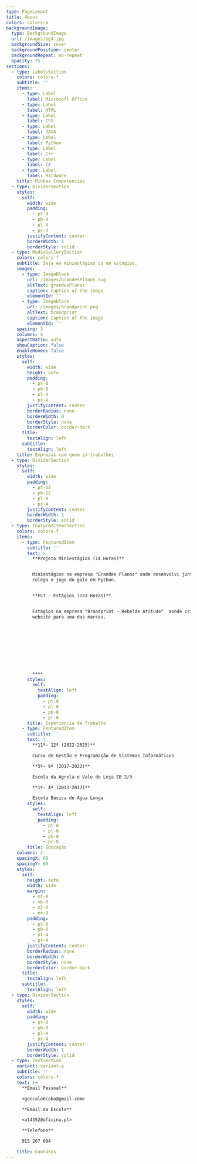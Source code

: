 ```yaml
---
type: PageLayout
title: About
colors: colors-a
backgroundImage:
  type: BackgroundImage
  url: /images/bg4.jpg
  backgroundSize: cover
  backgroundPosition: center
  backgroundRepeat: no-repeat
  opacity: 75
sections:
  - type: LabelsSection
    colors: colors-f
    subtitle: ''
    items:
      - type: Label
        label: Microsoft Office
      - type: Label
        label: HTML
      - type: Label
        label: CSS
      - type: Label
        label: JAVA
      - type: Label
        label: Python
      - type: Label
        label: C++
      - type: Label
        label: C#
      - type: Label
        label: Hardware
    title: Minhas Competencias
  - type: DividerSection
    styles:
      self:
        width: wide
        padding:
          - pt-8
          - pb-8
          - pl-4
          - pr-4
        justifyContent: center
        borderWidth: 1
        borderStyle: solid
  - type: MediaGallerySection
    colors: colors-f
    subtitle: Seja em miniestágios ou em estágios.
    images:
      - type: ImageBlock
        url: /images/GrandesPlanos.svg
        altText: grandesPlanos
        caption: Caption of the image
        elementId: ''
      - type: ImageBlock
        url: /images/brandprint.png
        altText: brandprint
        caption: Caption of the image
        elementId: ''
    spacing: 3
    columns: 5
    aspectRatio: auto
    showCaption: false
    enableHover: false
    styles:
      self:
        width: wide
        height: auto
        padding:
          - pt-8
          - pb-8
          - pl-4
          - pr-4
        justifyContent: center
        borderRadius: none
        borderWidth: 0
        borderStyle: none
        borderColor: border-dark
      title:
        textAlign: left
      subtitle:
        textAlign: left
    title: Empresas com quem já trabalhei
  - type: DividerSection
    styles:
      self:
        width: wide
        padding:
          - pt-12
          - pb-12
          - pl-4
          - pr-4
        justifyContent: center
        borderWidth: 1
        borderStyle: solid
  - type: FeaturedItemsSection
    colors: colors-f
    items:
      - type: FeaturedItem
        subtitle: ''
        text: >
          **Projeto Miniestágios (14 Horas)**


          Miniestágios na empresa "Grandes Planos" onde desenvolvi junto de um
          colega o jogo do galo em Python.


          **FCT - Estágios (133 Horas)**


          Estágios na empresa "Brandprint - Rebelde Atitude"  aonde criei um
          website para uma das marcas.










          ****
        styles:
          self:
            textAlign: left
            padding:
              - pt-0
              - pl-0
              - pb-0
              - pr-0
        title: Experiencia de Trabalho
      - type: FeaturedItem
        subtitle: ''
        text: |
          **11º- 12º (2022-2025)**

          Curso de Gestão e Programação de Sistemas Informáticos 

          **5º- 9º (2017-2022)**

          Escola da Agrela e Vale do Leça EB 2/3

          **1º- 4º (2013-2017)**

          Escola Básica de Agua Longa
        styles:
          self:
            textAlign: left
            padding:
              - pt-0
              - pl-0
              - pb-0
              - pr-0
        title: Educação
    columns: 2
    spacingX: 60
    spacingY: 60
    styles:
      self:
        height: auto
        width: wide
        margin:
          - mt-0
          - mb-0
          - ml-0
          - mr-0
        padding:
          - pt-8
          - pb-8
          - pl-4
          - pr-4
        justifyContent: center
        borderRadius: none
        borderWidth: 0
        borderStyle: none
        borderColor: border-dark
      title:
        textAlign: left
      subtitle:
        textAlign: left
  - type: DividerSection
    styles:
      self:
        width: wide
        padding:
          - pt-8
          - pb-8
          - pl-4
          - pr-4
        justifyContent: center
        borderWidth: 1
        borderStyle: solid
  - type: TextSection
    variant: variant-a
    subtitle: ''
    colors: colors-f
    text: |+
      **Email Pessoal**

      <goncalo6cabo@gmail.com>

      **Email da Escola**

      <a14352@oficina.pt>

      **Telefone**

      915 267 094

    title: Contatos
---
```

